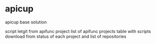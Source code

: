 # apicup
apicup base solution

script
letgit from apifunc project
list of apifunc projects table with scripts
download from status of each project and list of repositories
